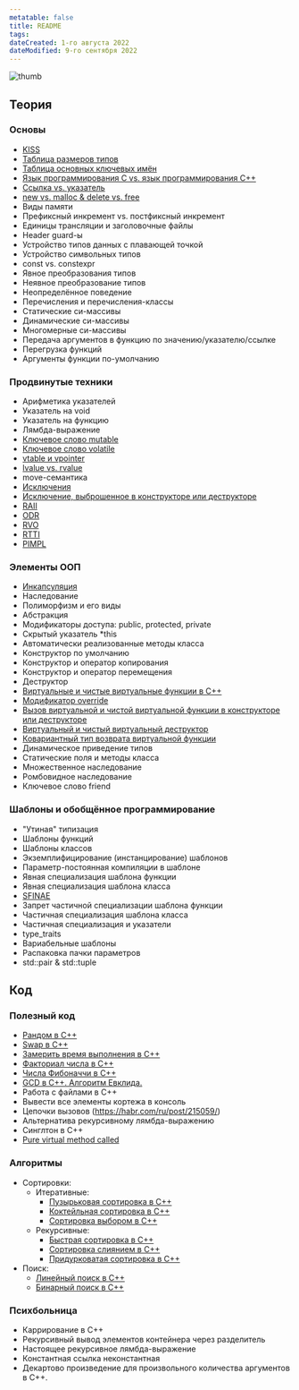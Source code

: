 ```yaml
---
metatable: false
title: README
tags:
dateCreated: 1-го августа 2022
dateModified: 9-го сентября 2022
---
```


![thumb](https://user-images.githubusercontent.com/47476146/184167745-45c22bfe-c058-42ac-a10f-b79f9c566b4a.png)


## Теория 

### Основы

- [KISS](Теория/KISS.md)
- [Таблица размеров типов](Теория/%D0%A2%D0%B0%D0%B1%D0%BB%D0%B8%D1%86%D0%B0%20%D1%80%D0%B0%D0%B7%D0%BC%D0%B5%D1%80%D0%BE%D0%B2%20%D1%82%D0%B8%D0%BF%D0%BE%D0%B2.md)
- [Таблица основных ключевых имён](Теория/%D0%A2%D0%B0%D0%B1%D0%BB%D0%B8%D1%86%D0%B0%20%D0%BE%D1%81%D0%BD%D0%BE%D0%B2%D0%BD%D1%8B%D1%85%20%D0%BA%D0%BB%D1%8E%D1%87%D0%B5%D0%B2%D1%8B%D1%85%20%D0%B8%D0%BC%D1%91%D0%BD.md)
- [Язык программирования C vs. язык программирования C++](Теория/%D0%AF%D0%B7%D1%8B%D0%BA%20%D0%BF%D1%80%D0%BE%D0%B3%D1%80%D0%B0%D0%BC%D0%BC%D0%B8%D1%80%D0%BE%D0%B2%D0%B0%D0%BD%D0%B8%D1%8F%20C%20vs.%20%D1%8F%D0%B7%D1%8B%D0%BA%20%D0%BF%D1%80%D0%BE%D0%B3%D1%80%D0%B0%D0%BC%D0%BC%D0%B8%D1%80%D0%BE%D0%B2%D0%B0%D0%BD%D0%B8%D1%8F%20C++.md)
- [Ссылка vs. указатель](Теория/%D0%A1%D1%81%D1%8B%D0%BB%D0%BA%D0%B0%20vs.%20%D1%83%D0%BA%D0%B0%D0%B7%D0%B0%D1%82%D0%B5%D0%BB%D1%8C.md)
- [new vs. malloc & delete vs. free](Теория/new%20vs.%20malloc%20&%20delete%20vs.%20free.md)
- Виды памяти
- Префиксный инкремент vs. постфиксный инкремент
- Единицы трансляции и заголовочные файлы
- Header guard-ы
- Устройство типов данных с плавающей точкой
- Устройство символьных типов
- const vs. constexpr
- Явное преобразования типов
- Неявное преобразование типов
- Неопределённое поведение
- Перечисления и перечисления-классы
- Статические си-массивы
- Динамические си-массивы
- Многомерные си-массивы
- Передача аргументов в функцию по значению/указателю/ссылке
- Перегрузка функций
- Аргументы функции по-умолчанию

### Продвинутые техники

- Арифметика указателей
- Указатель на void
- Указатель на функцию
- Лямбда-выражение
- [Ключевое слово mutable](Теория/%D0%9A%D0%BB%D1%8E%D1%87%D0%B5%D0%B2%D0%BE%D0%B5%20%D1%81%D0%BB%D0%BE%D0%B2%D0%BE%20mutable.md)
- [Ключевое слово volatile](Теория/%D0%9A%D0%BB%D1%8E%D1%87%D0%B5%D0%B2%D0%BE%D0%B5%20%D1%81%D0%BB%D0%BE%D0%B2%D0%BE%20volatile.md)
- [vtable и vpointer](Теория/vtable%20%D0%B8%20vpointer.md)
- [lvalue vs. rvalue](Теория/lvalue%20vs.%20rvalue.md)
- move-семантика
- [Исключения](Теория/%D0%98%D1%81%D0%BA%D0%BB%D1%8E%D1%87%D0%B5%D0%BD%D0%B8%D1%8F.md)
- [Исключение, выброшенное в конструкторе или деструкторе](Теория/%D0%98%D1%81%D0%BA%D0%BB%D1%8E%D1%87%D0%B5%D0%BD%D0%B8%D0%B5,%20%D0%B2%D1%8B%D0%B1%D1%80%D0%BE%D1%88%D0%B5%D0%BD%D0%BD%D0%BE%D0%B5%20%D0%B2%20%D0%BA%D0%BE%D0%BD%D1%81%D1%82%D1%80%D1%83%D0%BA%D1%82%D0%BE%D1%80%D0%B5%20%D0%B8%D0%BB%D0%B8%20%D0%B4%D0%B5%D1%81%D1%82%D1%80%D1%83%D0%BA%D1%82%D0%BE%D1%80%D0%B5.md)
- [RAII](Теория/RAII.md)
- [ODR](Теория/ODR.md)
- [RVO](Теория/RVO.md)
- [RTTI](Теория/RTTI.md)
- [PIMPL](Теория/PIMPL.md)

### Элементы ООП

- [Инкапсуляция](Теория/%D0%98%D0%BD%D0%BA%D0%B0%D0%BF%D1%81%D1%83%D0%BB%D1%8F%D1%86%D0%B8%D1%8F.md)
- Наследование
- Полиморфизм и его виды
- Абстракция
- Модификаторы доступа: public, protected, private
- Скрытый указатель \*this
- Автоматически реализованные методы класса
- Конструктор по умолчанию
- Конструктор и оператор копирования
- Конструктор и оператор перемещения
- Деструктор
- [Виртуальные и чистые виртуальные функции в C++](Теория/Виртуальные%20и%20чистые%20виртуальные%20функции%20в%20C++.md)
- [Модификатор override](Теория/%D0%9C%D0%BE%D0%B4%D0%B8%D1%84%D0%B8%D0%BA%D0%B0%D1%82%D0%BE%D1%80%20override.md)
- [Вызов виртуальной и чистой виртуальной функции в конструкторе или деструкторе](Теория/Вызов%20виртуальной%20и%20чистой%20виртуальной%20функции%20в%20конструкторе%20или%20деструкторе.md)
- [Виртуальный и чистый виртуальный деструктор](Теория/%D0%92%D0%B8%D1%80%D1%82%D1%83%D0%B0%D0%BB%D1%8C%D0%BD%D1%8B%D0%B9%20%D0%B8%20%D1%87%D0%B8%D1%81%D1%82%D1%8B%D0%B9%20%D0%B2%D0%B8%D1%80%D1%82%D1%83%D0%B0%D0%BB%D1%8C%D0%BD%D1%8B%D0%B9%20%D0%B4%D0%B5%D1%81%D1%82%D1%80%D1%83%D0%BA%D1%82%D0%BE%D1%80.md)
- [Ковариантный тип возврата виртуальной функции](Теория/%D0%9A%D0%BE%D0%B2%D0%B0%D1%80%D0%B8%D0%B0%D0%BD%D1%82%D0%BD%D1%8B%D0%B9%20%D1%82%D0%B8%D0%BF%20%D0%B2%D0%BE%D0%B7%D0%B2%D1%80%D0%B0%D1%82%D0%B0%20%D0%B2%D0%B8%D1%80%D1%82%D1%83%D0%B0%D0%BB%D1%8C%D0%BD%D0%BE%D0%B9%20%D1%84%D1%83%D0%BD%D0%BA%D1%86%D0%B8%D0%B8.md)
- Динамическое приведение типов
- Статические поля и методы класса
- Множественное наследование
- Ромбовидное наследование
- Ключевое слово friend

### Шаблоны и обобщённое программирование

- "Утиная" типизация
- Шаблоны функций
- Шаблоны классов
- Экземплифицирование (инстанцирование) шаблонов
- Параметр-постоянная компиляции в шаблоне
- Явная специализация шаблона функции
- Явная специализация шаблона класса
- [SFINAE](Теория/SFINAE.md)
- Запрет частичной специализации шаблона функции
- Частичная специализация шаблона класса
- Частичная специализация и указатели
- type_traits
- Вариабельные шаблоны
- Распаковка пачки параметров
- std::pair & std::tuple

## Код

### Полезный код

- [Рандом в С++](Код/%D0%A0%D0%B0%D0%BD%D0%B4%D0%BE%D0%BC%20%D0%B2%20%D0%A1++.md)
- [Swap в C++](Код/Swap%20%D0%B2%20C++.md)
- [Замерить время выполнения в C++](Код/%D0%97%D0%B0%D0%BC%D0%B5%D1%80%D0%B8%D1%82%D1%8C%20%D0%B2%D1%80%D0%B5%D0%BC%D1%8F%20%D0%B2%D1%8B%D0%BF%D0%BE%D0%BB%D0%BD%D0%B5%D0%BD%D0%B8%D1%8F%20%D0%B2%20C++.md)
- [Факториал числа в C++](Код/%D0%A4%D0%B0%D0%BA%D1%82%D0%BE%D1%80%D0%B8%D0%B0%D0%BB%20%D1%87%D0%B8%D1%81%D0%BB%D0%B0%20%D0%B2%20C++.md)
- [Числа Фибоначчи в C++](Код/%D0%A7%D0%B8%D1%81%D0%BB%D0%B0%20%D0%A4%D0%B8%D0%B1%D0%BE%D0%BD%D0%B0%D1%87%D1%87%D0%B8%20%D0%B2%20C++.md)
- [GCD в C++. Алгоритм Евклида.](Код/GCD%20%D0%B2%20C++.%20%D0%90%D0%BB%D0%B3%D0%BE%D1%80%D0%B8%D1%82%D0%BC%20%D0%95%D0%B2%D0%BA%D0%BB%D0%B8%D0%B4%D0%B0..md)
- Работа с файлами в C++
- Вывести все элементы кортежа в консоль
- Цепочки вызовов (https://habr.com/ru/post/215059/)
- Альтернатива рекурсивному лямбда-выражению
- Синглтон в C++
- [Pure virtual method called](Код/Pure%20virtual%20method%20called.md)

### Алгоритмы

- Сортировки:
	- Итеративные:
		- [Пузырьковая сортировка в C++](Код/%D0%9F%D1%83%D0%B7%D1%8B%D1%80%D1%8C%D0%BA%D0%BE%D0%B2%D0%B0%D1%8F%20%D1%81%D0%BE%D1%80%D1%82%D0%B8%D1%80%D0%BE%D0%B2%D0%BA%D0%B0%20%D0%B2%20C++.md)
		- [Коктейльная сортировка в С++](Код/%D0%9A%D0%BE%D0%BA%D1%82%D0%B5%D0%B9%D0%BB%D1%8C%D0%BD%D0%B0%D1%8F%20%D1%81%D0%BE%D1%80%D1%82%D0%B8%D1%80%D0%BE%D0%B2%D0%BA%D0%B0%20%D0%B2%20%D0%A1++.md)
		- [Сортировка выбором в C++](Код/%D0%A1%D0%BE%D1%80%D1%82%D0%B8%D1%80%D0%BE%D0%B2%D0%BA%D0%B0%20%D0%B2%D1%8B%D0%B1%D0%BE%D1%80%D0%BE%D0%BC%20%D0%B2%20C++.md)
	- Рекурсивные:
		- [Быстрая сортировка в C++](Код/%D0%91%D1%8B%D1%81%D1%82%D1%80%D0%B0%D1%8F%20%D1%81%D0%BE%D1%80%D1%82%D0%B8%D1%80%D0%BE%D0%B2%D0%BA%D0%B0%20%D0%B2%20C++.md)
		- [Сортировка слиянием в C++](Код/%D0%A1%D0%BE%D1%80%D1%82%D0%B8%D1%80%D0%BE%D0%B2%D0%BA%D0%B0%20%D1%81%D0%BB%D0%B8%D1%8F%D0%BD%D0%B8%D0%B5%D0%BC%20%D0%B2%20C++.md)
		- [Придурковатая сортировка в С++](Код/%D0%9F%D1%80%D0%B8%D0%B4%D1%83%D1%80%D0%BA%D0%BE%D0%B2%D0%B0%D1%82%D0%B0%D1%8F%20%D1%81%D0%BE%D1%80%D1%82%D0%B8%D1%80%D0%BE%D0%B2%D0%BA%D0%B0%20%D0%B2%20%D0%A1++.md)
- Поиск:
	- [Линейный поиск в C++](Код/%D0%9B%D0%B8%D0%BD%D0%B5%D0%B9%D0%BD%D1%8B%D0%B9%20%D0%BF%D0%BE%D0%B8%D1%81%D0%BA%20%D0%B2%20C++.md)
	- [Бинарный поиск в C++](Код/%D0%91%D0%B8%D0%BD%D0%B0%D1%80%D0%BD%D1%8B%D0%B9%20%D0%BF%D0%BE%D0%B8%D1%81%D0%BA%20%D0%B2%20C++.md)

### Психбольница

- Каррирование в C++
- Рекурсивный вывод элементов контейнера через разделитель
- Настоящее рекурсивное лямбда-выражение
- Константная ссылка неконстантная
- Декартово произведение для произвольного количества аргументов в С++.
